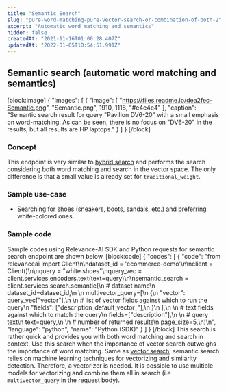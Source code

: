 ```yaml
---
title: "Semantic Search"
slug: "pure-word-matching-pure-vector-search-or-combination-of-both-2"
excerpt: "Automatic word matching and semantics"
hidden: false
createdAt: "2021-11-16T01:00:28.407Z"
updatedAt: "2022-01-05T10:54:51.991Z"
---
```

## Semantic search (automatic word matching and semantics)
[block:image]
{
  "images": [
    {
      "image": [
        "https://files.readme.io/dea2fec-Semantic.png",
        "Semantic.png",
        1910,
        1118,
        "#e4e4e4"
      ],
      "caption": "Semantic search result for query \"Pavilion DV6-20\" with a small emphasis on word-matching. As can be seen, there is no focus on \"DV6-20\" in the results, but all results are HP laptops."
    }
  ]
}
[/block]
### Concept
This endpoint is very similar to [hybrid search](https://docs.relevance.ai/docs/pure-word-matching-pure-vector-search-or-combination-of-both-1) and performs the search considering both word matching and search in the vector space. The only difference is that a small value is already set for `traditional_weight`.

### Sample use-case
- Searching for shoes (sneakers, boots, sandals, etc.) and preferring white-colored ones.

### Sample code
Sample codes using Relevance-AI SDK and Python requests for semantic search endpoint are shown below.
[block:code]
{
  "codes": [
    {
      "code": "from relevanceai import Client\n\ndataset_id = 'ecommerce-demo'\n\nclient = Client()\n\nquery = \"white shoes\"\nquery_vec = client.services.encoders.text(text=query)\n\nsemantic_search = client.services.search.semantic(\n    # dataset name\n    dataset_id=dataset_id,\n    \n    multivector_query=[\n        {\n            \"vector\": query_vec[\"vector\"],\n           \n          # list of vector fields against which to run the query\n            \"fields\": [\"description_default_vector_\"],\n        }\n    ],\n    \n    # text fields against which to match the query\n    fields=[\"description\"],\n    \n    # query text\n    text=query,\n    \n    # number of returned results\n    page_size=5,\n)\n",
      "language": "python",
      "name": "Python (SDK)"
    }
  ]
}
[/block]
This search is rather quick and provides you with both word matching and search in context. Use this search when the importance of vector search outweighs the importance of word matching. Same as [vector search](https://docs.relevance.ai/docs/pure-word-matching-pure-vector-search-or-combination-of-both), semantic search relies on machine learning techniques for vectorizing and similarity detection. Therefore, a vectorizer is needed. It is possible to use multiple models for vectorizing and combine them all in search (i.e `multivector_query` in the request body).